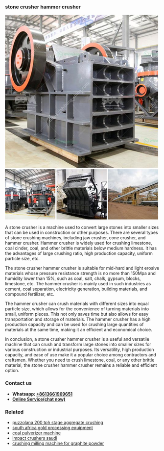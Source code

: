 <h3>stone crusher hammer crusher</h3><img src='1708663667.jpg' alt=''><p>A stone crusher is a machine used to convert large stones into smaller sizes that can be used in construction or other purposes. There are several types of stone crushing machines, including jaw crusher, cone crusher, and hammer crusher. Hammer crusher is widely used for crushing limestone, coal cinder, coal, and other brittle materials below medium hardness. It has the advantages of large crushing ratio, high production capacity, uniform particle size, etc.</p><p>The stone crusher hammer crusher is suitable for mid-hard and light erosive materials whose pressure resistance strength is no more than 150Mpa and humidity lower than 15%, such as coal, salt, chalk, gypsum, blocks, limestone, etc. The hammer crusher is mainly used in such industries as cement, coal separation, electricity generation, building materials, and compound fertilizer, etc.</p><p>The hammer crusher can crush materials with different sizes into equal particle size, which allows for the convenience of turning materials into small, uniform pieces. This not only saves time but also allows for easy transportation and storage of materials. The hammer crusher has a high production capacity and can be used for crushing large quantities of materials at the same time, making it an efficient and economical choice.</p><p>In conclusion, a stone crusher hammer crusher is a useful and versatile machine that can crush and transform large stones into smaller sizes for various construction or industrial purposes. Its versatility, high production capacity, and ease of use make it a popular choice among contractors and craftsmen. Whether you need to crush limestone, coal, or any other brittle material, the stone crusher hammer crusher remains a reliable and efficient option.</p><h3>Contact us</h3><ul><li><strong>Whatsapp:&nbsp;<a href="https://wa.me/8613661969651">+8613661969651</a></strong></li><li><a href="https://swt.shibang-china.com/?git&amp;zhl&amp;stone crusher hammer crusher"><strong>Online Service(chat now)</strong></a></li></ul><h3>Related</h3><ul><li><a href='puzzolana 200 tph stage aggregate crushing.md'>puzzolana 200 tph stage aggregate crushing</a></li><li><a href='south africa gold processing equipment.md'>south africa gold processing equipment</a></li><li><a href='coal pulverizer machine.md'>coal pulverizer machine</a></li><li><a href='impact crushers saudi.md'>impact crushers saudi</a></li><li><a href='crushing milling machine for graphite powder.md'>crushing milling machine for graphite powder</a></li></ul>